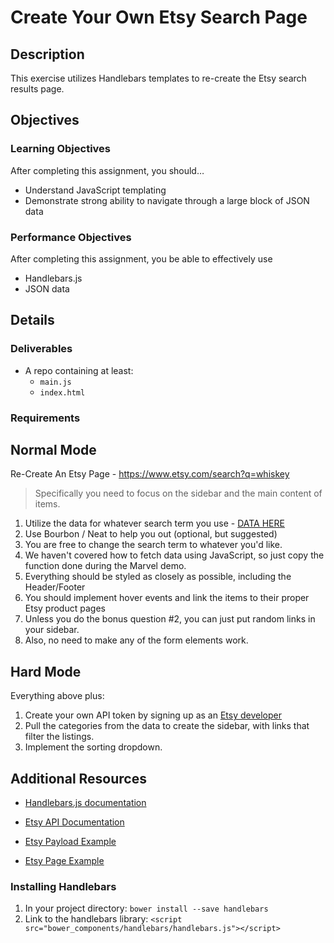 # Create Your Own Etsy Search Page

## Description
This exercise utilizes Handlebars templates to re-create the Etsy search results page.


## Objectives

### Learning Objectives

After completing this assignment, you should…

- Understand JavaScript templating
- Demonstrate strong ability to navigate through a large block of JSON data

### Performance Objectives

After completing this assignment, you be able to effectively use

* Handlebars.js
* JSON data


## Details

### Deliverables

* A repo containing at least:
  * `main.js`
  * `index.html`

### Requirements

## Normal Mode

Re-Create An Etsy Page - https://www.etsy.com/search?q=whiskey

> Specifically you need to focus on the sidebar and the main content of items. 

1. Utilize the data for whatever search term you use - [DATA
   HERE](https://api.etsy.com/v2/listings/active?api_key=cdwxq4soa7q4zuavbtynj8wx&keywords=whiskey&includes=Images,Shop&sort_on=score)
2. Use Bourbon / Neat to help you out (optional, but suggested)
3. You are free to change the search term to whatever you'd like.
4. We haven't covered how to fetch data using JavaScript, so just copy the function done during the Marvel demo.
5. Everything should be styled as closely as possible, including the Header/Footer
6. You should implement hover events and link the items to their proper Etsy product pages
7. Unless you do the bonus question #2, you can just put random links in your sidebar.
8. Also, no need to make any of the form elements work.

## Hard Mode

Everything above plus:

1. Create your own API token by signing up as an [Etsy developer](https://www.etsy.com/developers/)
2. Pull the categories from the data to create the sidebar, with links that filter the listings.
3. Implement the sorting dropdown.

## Additional Resources

- [Handlebars.js documentation](http://handlebarsjs.com/)

- [Etsy API Documentation](https://www.etsy.com/developers/documentation/reference/listing)
- [Etsy Payload
  Example](https://api.etsy.com/v2/listings/active?api_key=cdwxq4soa7q4zuavbtynj8wx&keywords=tacos&includes=Images,Shop&sort_on=score)
- [Etsy Page Example](https://www.etsy.com/search?q=tacos)

### Installing Handlebars
1. In your project directory: `bower install --save handlebars`
2. Link to the handlebars library: `<script
   src="bower_components/handlebars/handlebars.js"></script>`
